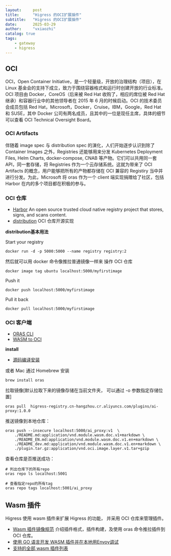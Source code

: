 ```yaml
---
layout:     post
title:      "Higress 的OCI扩展插件"
subtitle:   "Higress 的OCI扩展插件"
date:       2025-03-29
author:     "vxiaozhi"
catalog: true
tags:
    - gateway
    - higress
---
```



## OCI

OCI，Open Container Initiative，是一个轻量级，开放的治理结构（项目），在 Linux 基金会的支持下成立，致力于围绕容器格式和运行时创建开放的行业标准。OCI 项目由 Docker，CoreOS（后来被 Red Hat 收购了，相应的席位被 Red Hat 继承）和容器行业中的其他领导者在 2015 年 6 月的时候启动。OCI 的技术委员会成员包括 Red Hat，Microsoft，Docker，Cruise，IBM，Google，Red Hat 和 SUSE，其中 Docker 公司有两名成员，且其中的一位是现任主席，具体的细节可以查看 OCI Technical Oversight Board。

### OCI Artifacts

伴随着 image spec 与 distribution spec 的演化，人们开始逐步认识到除了 Container Images 之外，Registries 还能够用来分发 Kubernetes Deployment Files, Helm Charts, docker-compose, CNAB 等产物。它们可以共用同一套 API，同一套存储，将 Registries 作为一个云存储系统。这就为带来了 OCI Artifacts 的概念，用户能够把所有的产物都存储在 OCI 兼容的 Registiry 当中并进行分发。为此，Microsoft 将 oras 作为一个 client 端实现捐赠给了社区，包括 Harbor 在内的多个项目都在积极的参与。

### OCI 仓库

- [Harbor](https://github.com/goharbor/harbor) An open source trusted cloud native registry project that stores, signs, and scans content.
- [distribution](https://github.com/distribution/distribution) OCI 仓库开源实现
  
**distribution基本用法**

Start your registry

```
docker run -d -p 5000:5000 --name registry registry:2
```

然后就可以用 docker 命令像推拉普通镜像一样来 操作 OCI 仓库

```
docker image tag ubuntu localhost:5000/myfirstimage
```

Push it

```
docker push localhost:5000/myfirstimage
```

Pull it back
```
docker pull localhost:5000/myfirstimage
```

### OCI 客户端

- [ORAS CLI](https://github.com/oras-project/oras)
- [WASM to OCI](https://github.com/engineerd/wasm-to-oci)
  
**install**

- [源码编译安装](https://oras.land/docs/installation)

或者 Mac 通过 Homebrew 安装

```
brew install oras
```

拉取镜像[默认拉取下来的镜像存储在当前文件夹， 可以通过 -o 参数指定存储位置]

```
oras pull  higress-registry.cn-hangzhou.cr.aliyuncs.com/plugins/ai-proxy:1.0.0
```

推送镜像到本地仓库：
```
oras push --insecure localhost:5000/ai_proxy:v1  \
    ./README.md:application/vnd.module.wasm.doc.v1+markdown \
    ./README_EN.md:application/vnd.module.wasm.doc.v1.en+markdown \
    ./README_dev.md:application/vnd.module.wasm.doc.v1.en+markdown \
    ./plugin.tar.gz:application/vnd.oci.image.layer.v1.tar+gzip
```

查看仓库是否推送成功：

```
# 列出仓库下的所有repo
oras repo ls localhost:5001

# 查看指定repo的所有tag
oras repo tags localhost:5001/ai_proxy
```



## Wasm 插件

Higress 使用 wasm 插件来扩展 Higress 的功能， 并采用 OCI 仓库来管理插件。

- [Wasm 插件镜像规范](https://higress.cn/docs/latest/user/wasm-image-spec/?spm=36971b57.2ef5001f.0.0.2a932c1fS4puA3) 介绍插件格式，插件构建，及使用 oras 命令推拉插件到 OCI 仓库。
- [使用 GO 语言开发 WASM 插件并在本地用Envoy调试](https://higress.cn/docs/latest/user/wasm-go/?spm=36971b57.2ef5001f.0.0.2a932c1fS4puA3)
- [支持的全部 wasm 插件列表](https://github.com/higress-group/higress-console/blob/main/backend/sdk/src/main/resources/plugins/plugins.properties)